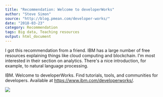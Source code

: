 ```yaml
---
title: "Recommendation: Welcome to developerWorks"
author: "Steve Simon"
source: "http://blog.pmean.com/developer-works/"
date: "2018-03-23"
category: Recommendation
tags: Big data, Teaching resources
output: html_document
---
```


I got this recommendation from a friend. IBM has a large number of free
resources explaining things like cloud computing and blockchain. I'm
most interested in their section on analytics. There's a nice
introduction, for example, to natural language processing.

<!---More--->

IBM. Welcome to developerWorks. Find tutorials, tools, and communities
for developers. Available at <https://www.ibm.com/developerworks/>.

![](http://www.pmean.com/images/developer-works01.png)





